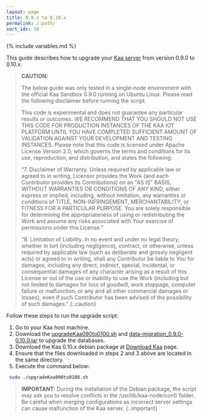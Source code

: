 ```yaml
---
layout: page
title: 0.9.x to 0.10.x
permalink: /:path/
sort_idx: 10
---
```


{% include variables.md %}

This guide describes how to upgrade your [Kaa server]({{root_url}}Glossary/#kaa-server) from version 0.9.0 to 0.10.x.

>**CAUTION:**
>
>The below guide was only tested in a single-node environment with the official Kaa Sandbox 0.9.0 running on Ubuntu Linux.
>Please read the following disclaimer before running the script.
>
>This code is experimental and does not guarantee any particular results or outcomes.
>WE RECOMMEND THAT YOU SHOULD NOT USE THIS CODE FOR PRODUCTION INSTANCES OF THE KAA IOT PLATFORM UNTIL YOU HAVE COMPLETED SUFFICIENT AMOUNT OF VALIDATION AGAINST YOUR DEVELOPMENT AND TESTING INSTANCES.
>Please note that this code is licensed under Apache License Version 2.0, which governs the terms and conditions for its use, reproduction, and distribution, and states the following:
>
>“7. Disclaimer of Warranty.
>Unless required by applicable law or agreed to in writing, Licensor provides the Work (and each Contributor provides its Contributions) on an "AS IS" BASIS, WITHOUT WARRANTIES OR CONDITIONS OF ANY KIND, either express or implied, including, without limitation, any warranties or conditions of TITLE, NON-INFRINGEMENT, MERCHANTABILITY, or FITNESS FOR A PARTICULAR PURPOSE.
>You are solely responsible for determining the appropriateness of using or redistributing the Work and assume any risks associated with Your exercise of permissions under this License.”
>
>“8. Limitation of Liability.
>In no event and under no legal theory, whether in tort (including negligence), contract, or otherwise, unless required by applicable law (such as deliberate and grossly negligent acts) or agreed to in writing, shall any Contributor be liable to You for damages, including any direct, indirect, special, incidental, or consequential damages of any character arising as a result of this License or out of the use or inability to use the Work (including but not limited to damages for loss of goodwill, work stoppage, computer failure or malfunction, or any and all other commercial damages or losses), even if such Contributor has been advised of the possibility of such damages.”
{:.caution}

Follow these steps to run the upgrade script:

1. Go to your Kaa host machine.
2. Download the [upgradeKaa090to0100.sh](https://github.com/kaaproject/kaa/blob/v0.10.0/server/upgrade/data-migration-0.9.0-0.10.0/upgradeKaa090to0100.sh) and [data-migration_0.9.0-0.10.0.jar](http://repository.kaaproject.org/repository/releases/org/kaaproject/kaa/server/upgrade/data-migration/0.10.0/data-migration_0.9.0-0.10.0.jar) to upgrade the databases.
3. Download the Kaa 0.10.x debian package at [Download Kaa](http://www.kaaproject.org/download-kaa/) page.
4. Ensure that the files downloaded in steps 2 and 3 above are located in the same directory.
5. Execute the command below:

```bash
 sudo ./upgradeKaa090to0100.sh
```

>**IMPORTANT:** During the installation of the Debian package, the script may ask you to resolve conflicts in the /usr/lib/kaa-node/conf/ folder.
>Be careful when merging configurations as incorrect server settings can cause malfunction of the Kaa server.
{:.important}